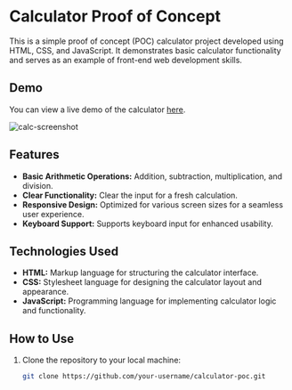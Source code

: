 # Calculator Proof of Concept

This is a simple proof of concept (POC) calculator project developed using HTML, CSS, and JavaScript. It demonstrates basic calculator functionality and serves as an example of front-end web development skills.

## Demo

<!-- You can view a live demo of the calculator [here](https://polite-dragon-f29c69.netlify.app)-->
You can view a live demo of the calculator <a href="https://polite-dragon-f29c69.netlify.app" target="_blank">here</a>.



![calc-screenshot](https://github.com/Akshithpulishetti/calculator-poc/assets/167102177/952e720c-e813-404a-be46-cad8b90fdfdb)

## Features

- **Basic Arithmetic Operations:** Addition, subtraction, multiplication, and division.
- **Clear Functionality:** Clear the input for a fresh calculation.
- **Responsive Design:** Optimized for various screen sizes for a seamless user experience.
- **Keyboard Support:** Supports keyboard input for enhanced usability.

## Technologies Used

- **HTML:** Markup language for structuring the calculator interface.
- **CSS:** Stylesheet language for designing the calculator layout and appearance.
- **JavaScript:** Programming language for implementing calculator logic and functionality.

## How to Use

1. Clone the repository to your local machine:

   ```bash
   git clone https://github.com/your-username/calculator-poc.git


